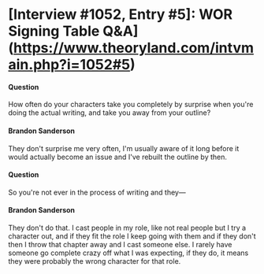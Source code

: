 # [Interview #1052, Entry #5]: WOR Signing Table Q&A](https://www.theoryland.com/intvmain.php?i=1052#5)

#### Question

How often do your characters take you completely by surprise when you're doing the actual writing, and take you away from your outline?

#### Brandon Sanderson

They don't surprise me very often, I'm usually aware of it long before it would actually become an issue and I've rebuilt the outline by then.

#### Question

So you're not ever in the process of writing and they—

#### Brandon Sanderson

They don't do that. I cast people in my role, like not real people but I try a character out, and if they fit the role I keep going with them and if they don't then I throw that chapter away and I cast someone else. I rarely have someone go complete crazy off what I was expecting, if they do, it means they were probably the wrong character for that role.


